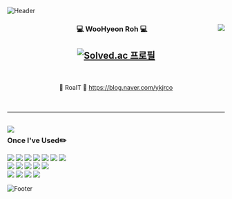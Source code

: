 ![Header](https://capsule-render.vercel.app/api?text=Hi\,&nbsp;there&type=waving&color=364765&height=150&section=header&fontColor=FAF7F5&fontSize=45)

<div align="center">
    
  <img align="right" src="https://github-readme-stats.vercel.app/api?username=roa9618&show_icons=true&theme=dracula&exclude_repo=Computer-Science-Engineering&langs_count=10"/>
  
  ### 💻 WooHyeon Roh 💻 
[![Solved.ac 프로필](http://mazassumnida.wtf/api/mini/generate_badge?boj=rcoykj)](https://solved.ac/rcoykj)
---
<br><br>
🍊 RoaIT 🍊 https://blog.naver.com/ykjrco<br><br><br>
- - -
<br>
  <img align="left" src="https://github-readme-stats.vercel.app/api/top-langs/?username=roa9618&theme=dracula&exclude_repo=Computer-Science-Engineering&langs_count=10"/>

</div>

<div align="left">

### Once I've Used✏️

<img src="https://img.shields.io/badge/Arduino-00979D?style=flat&logo=Arduino&logoColor=white"/> <img src="https://img.shields.io/badge/C-A8B9CC?style=flat&logo=C&logoColor=white"/> <img src="https://img.shields.io/badge/C++-00599C?style=flat-square&logo=C%2B%2B&logoColor=white"/> <img src="https://img.shields.io/badge/JavaScript-F7DF1E?style=flat&logo=JavaScript&logoColor=white"/> <img src="https://img.shields.io/badge/Python-3776AB?style=flat&logo=Python&logoColor=white"/> <img src="https://img.shields.io/badge/React-61DAFB?style=flat&logo=React&logoColor=white"/> <img src="https://img.shields.io/badge/SQLite-003B57?style=flat&logo=SQLite&logoColor=white"/><br>
<img src="https://img.shields.io/badge/Eclipse-2C2255?style=flat&logo=Eclipse&logoColor=white"/> <img src="https://img.shields.io/badge/Jupyter Notebook-F37626?style=flat&logo=Jupyter&logoColor=white"/> <img src="https://img.shields.io/badge/Visual Studio-5C2D91?style=flat&logo=Visual Studio&logoColor=white"/> <img src="https://img.shields.io/badge/Visual Studio Code-007ACC?style=flat&logo=Visual Studio Code&logoColor=white"/> <img src="https://img.shields.io/badge/XCode-147EFB?style=flat&logo=XCode&logoColor=white"/><br>
<img src="https://img.shields.io/badge/Git-F05032?style=flat&logo=Git&logoColor=white"/> <img src="https://img.shields.io/badge/GitHub-181717?style=flat&logo=GitHub&logoColor=white"/> <img src="https://img.shields.io/badge/Notion-000000?style=flat&logo=Notion&logoColor=white"/> <img src="https://img.shields.io/badge/Velog-20C997?style=flat&logo=Velog&logoColor=white"/>

</div>

![Footer](https://capsule-render.vercel.app/api?type=waving&color=364765&height=150&section=footer)
